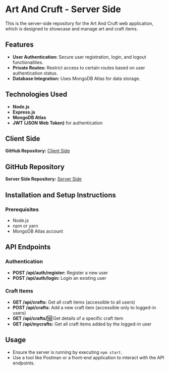 # Art And Cruft - Server Side

This is the server-side repository for the Art And Cruft web application, which is designed to showcase and manage art and craft items.

## Features
- **User Authentication:** Secure user registration, login, and logout functionalities.
- **Private Routes:** Restrict access to certain routes based on user authentication status.
- **Database Integration:** Uses MongoDB Atlas for data storage.

## Technologies Used
- **Node.js**
- **Express.js**
- **MongoDB Atlas**
- **JWT (JSON Web Token)** for authentication

## Client Side
**GitHub Repository:** [Client Side](https://github.com/saagor16/B9A10-Cline-Side-Art-Cruft)


## GitHub Repository
**Server Side Repository:** [Server Side](https://github.com/saagor16/B9A10-Server-Side-Art-Cruft)

## Installation and Setup Instructions

### Prerequisites
- Node.js
- npm or yarn
- MongoDB Atlas account

## API Endpoints

### Authentication
- **POST /api/auth/register:** Register a new user
- **POST /api/auth/login:** Login an existing user

### Craft Items
- **GET /api/crafts:** Get all craft items (accessible to all users)
- **POST /api/crafts:** Add a new craft item (accessible only to logged-in users)
- **GET /api/crafts/:id:** Get details of a specific craft item
- **GET /api/mycrafts:** Get all craft items added by the logged-in user

## Usage
- Ensure the server is running by executing `npm start`.
- Use a tool like Postman or a front-end application to interact with the API endpoints.
